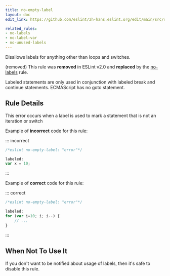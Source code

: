 ```yaml
---
title: no-empty-label
layout: doc
edit_link: https://github.com/eslint/zh-hans.eslint.org/edit/main/src/rules/no-empty-label.md

related_rules:
- no-labels
- no-label-var
- no-unused-labels
---
```


Disallows labels for anything other than loops and switches.

(removed) This rule was **removed** in ESLint v2.0 and **replaced** by the [no-labels](no-labels) rule.

Labeled statements are only used in conjunction with labeled break and continue statements. ECMAScript has no goto statement.

## Rule Details

This error occurs when a label is used to mark a statement that is not an iteration or switch

Example of **incorrect** code for this rule:

::: incorrect

```js
/*eslint no-empty-label: "error"*/

labeled:
var x = 10;
```

:::

Example of **correct** code for this rule:

::: correct

```js
/*eslint no-empty-label: "error"*/

labeled:
for (var i=10; i; i--) {
    // ...
}
```

:::

## When Not To Use It

If you don't want to be notified about usage of labels, then it's safe to disable this rule.

